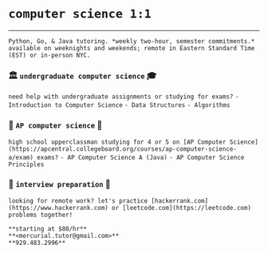 <style>
body {
    background-image: url('images/quality-watercolor.jpg');
    background-repeat: no-repeat;
    background-size: 100% 100%;
}
</style>

# `computer science 1:1`

---

`Python, Go, & Java tutoring. *weekly two-hour, semester commitments.*`  
`available on weeknights and weekends; remote in Eastern Standard Time (EST) or in-person NYC.`

### 🏛️ `undergraduate computer science` ‍🎓

`need help with undergraduate assignments or studying for exams?`
`- Introduction to Computer Science`
`- Data Structures`
`- Algorithms`

### 🏫 `AP computer science` 🏡

`high school upperclassman studying for 4 or 5 on [AP Computer Science](https://apcentral.collegeboard.org/courses/ap-computer-science-a/exam) exams?`
`- AP Computer Science A (Java)`
`- AP Computer Science Principles`

### ‍💼 `interview preparation` 🧙

`looking for remote work? let's practice [hackerrank.com](https://www.hackerrank.com) or [leetcode.com](https://leetcode.com) problems together!`

`**starting at $80/hr**`  
`**<mercurial.tutor@gmail.com>**`  
`**929.483.2996**`